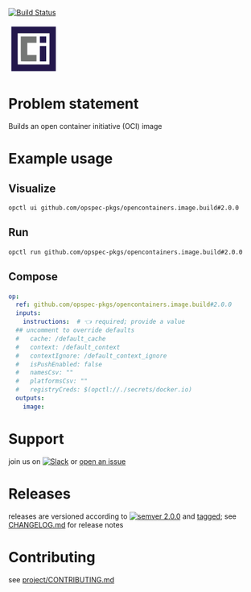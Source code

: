 [![Build Status](https://github.com/opspec-pkgs/opencontainers.image.build/workflows/build/badge.svg?branch=main)](https://github.com/opspec-pkgs/opencontainers.image.build/actions?query=workflow%3Abuild+branch%3Amain)

<img src="icon.svg" alt="icon" height="100px">

# Problem statement

Builds an open container initiative (OCI) image

# Example usage

## Visualize

```shell
opctl ui github.com/opspec-pkgs/opencontainers.image.build#2.0.0
```

## Run

```
opctl run github.com/opspec-pkgs/opencontainers.image.build#2.0.0
```

## Compose

```yaml
op:
  ref: github.com/opspec-pkgs/opencontainers.image.build#2.0.0
  inputs:
    instructions:  # 👈 required; provide a value
  ## uncomment to override defaults
  #   cache: /default_cache
  #   context: /default_context
  #   contextIgnore: /default_context_ignore
  #   isPushEnabled: false
  #   namesCsv: ""
  #   platformsCsv: ""
  #   registryCreds: $(opctl://./secrets/docker.io)
  outputs:
    image:
```

# Support

join us on
[![Slack](https://img.shields.io/badge/slack-opctl-E01563.svg)](https://join.slack.com/t/opctl/shared_invite/zt-51zodvjn-Ul_UXfkhqYLWZPQTvNPp5w)
or
[open an issue](https://github.com/opspec-pkgs/opencontainers.image.build/issues)

# Releases

releases are versioned according to
[![semver 2.0.0](https://img.shields.io/badge/semver-2.0.0-brightgreen.svg)](http://semver.org/spec/v2.0.0.html)
and [tagged](https://git-scm.com/book/en/v2/Git-Basics-Tagging); see
[CHANGELOG.md](CHANGELOG.md) for release notes

# Contributing

see
[project/CONTRIBUTING.md](https://github.com/opspec-pkgs/project/blob/main/CONTRIBUTING.md)
